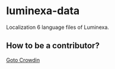 # luminexa-data
Localization 6 language files of Luminexa.

## How to be a contributor?
[Goto Crowdin](https://crowdin.com/project/luminexa)
